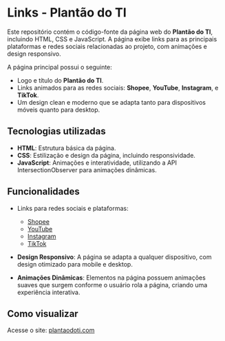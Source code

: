 # Links - Plantão do TI

Este repositório contém o código-fonte da página web do **Plantão do TI**, incluindo HTML, CSS e JavaScript. A página exibe links para as principais plataformas e redes sociais relacionadas ao projeto, com animações e design responsivo.

A página principal possui o seguinte:

- Logo e título do **Plantão do TI**.
- Links animados para as redes sociais: **Shopee**, **YouTube**, **Instagram**, e **TikTok**.
- Um design clean e moderno que se adapta tanto para dispositivos móveis quanto para desktop.

## Tecnologias utilizadas

- **HTML**: Estrutura básica da página.
- **CSS**: Estilização e design da página, incluindo responsividade.
- **JavaScript**: Animações e interatividade, utilizando a API IntersectionObserver para animações dinâmicas.

## Funcionalidades

- Links para redes sociais e plataformas:
  - [Shopee](https://shopee.com.br/plantaodoti)
  - [YouTube](https://bit.ly/YouTubePlantaodoTI)
  - [Instagram](https://instagram.com/plantaodoti)
  - [TikTok](https://tiktok.com/@plantaodoti)
  
- **Design Responsivo**: A página se adapta a qualquer dispositivo, com design otimizado para mobile e desktop.
- **Animações Dinâmicas**: Elementos na página possuem animações suaves que surgem conforme o usuário rola a página, criando uma experiência interativa.

## Como visualizar

Acesse o site: [plantaodoti.com](https://plantaodoti.com/)
